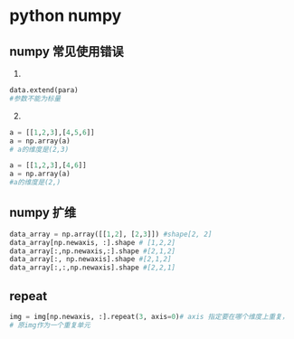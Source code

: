 # python numpy

## numpy 常见使用错误
1.
```python
data.extend(para)
#参数不能为标量
```

2.
```python
a = [[1,2,3],[4,5,6]]
a = np.array(a)
# a的维度是(2,3)

a = [[1,2,3],[4,6]]
a = np.array(a)
#a的维度是(2,)
```
## numpy 扩维

```python
data_array = np.array([[1,2], [2,3]]) #shape[2, 2]
data_array[np.newaxis, :].shape # [1,2,2]
data_array[:,np.newaxis,:].shape #[2,1,2]
data_array[:, np.newaxis].shape #[2,1,2]
data_array[:,:,np.newaxis].shape #[2,2,1]
```

## repeat
```python
img = img[np.newaxis, :].repeat(3, axis=0)# axis 指定要在哪个维度上重复，
# 原img作为一个重复单元
```
